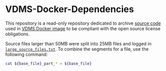 # VDMS-Docker-Dependencies
This repository is a read-only repository dedicated to archive [source code](/source_uris.txt) used in [VDMS Docker image](https://hub.docker.com/repository/docker/intellabs/vdms) to be compliant with the open source license obligations.


Source files larger than 50MB were split into 25MB files and logged in [`large_source_files.txt`](/large_source_files.txt).
To combine the segments for a file, use the following command:
```bash
cat ${base_file}_part_* > ${base_file}
```